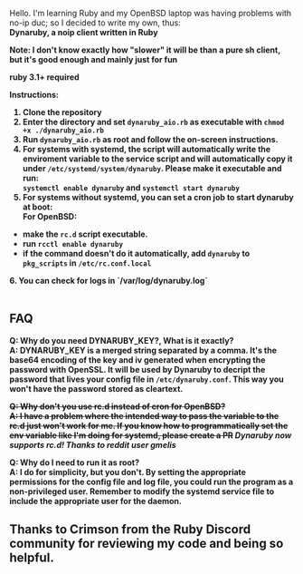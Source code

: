 Hello. I'm learning Ruby and my OpenBSD laptop was having problems with no-ip duc; so I decided to write my own, thus: <br> <strong> Dynaruby, a noip client written in Ruby <strong>

Note: I don't know exactly how "slower" it will be than a pure sh client, but it's good enough and mainly just for fun <br>

ruby 3.1+ required

Instructions: <br>
1. Clone the repository
2. Enter the directory and set `dynaruby_aio.rb` as executable with `chmod +x ./dynaruby_aio.rb`
3. Run `dynaruby_aio.rb` as root and follow the on-screen instructions.
4. <strong> For systems with systemd, the script will automatically write the enviroment variable to the service script and will automatically copy it under `/etc/systemd/system/dynaruby`. Please make it executable and run: <br>`systemctl enable dynaruby` and `systemctl start dynaruby` <strong>
5. <strong> For systems without systemd, you can set a cron job to start dynaruby at boot: <br>
  For OpenBSD: <br>
  - make the `rc.d` script executable.<br>
  - run `rcctl enable dynaruby`
  - if the command doesn't do it automatically, add `dynaruby` to `pkg_scripts` in `/etc/rc.conf.local`
  <strong>
  6. You can check for logs in `/var/log/dynaruby.log`<br>
  <br>

## FAQ

**Q: Why do you need DYNARUBY_KEY?, What is it exactly?**<br>
**A:** DYNARUBY_KEY is a merged string separated by a comma. It's the base64 encoding of the key and iv generated when encrypting the password with OpenSSL. It will be used by Dynaruby to decript the password that lives your config file in `/etc/dynaruby.conf`. This way you won't have the password stored as cleartext.

~~**Q: Why don't you use rc.d instead of cron for OpenBSD?**<br>
**A:** I have a problem where the intended way to pass the variable to the rc.d just won't work for me. If you know how to programmatically set the env variable like I'm doing for systemd, please create a PR~~ *Dynaruby now supports rc.d! Thanks to reddit user gmelis*

**Q: Why do I need to run it as root?**<br>
**A:** I do for simplicity, but you don't. By setting the appropriate permissions for the config file and log file, you could run the program as a non-privileged user. Remember to modify the systemd service file to include the appropriate user for the daemon.

## Thanks to Crimson from the Ruby Discord community for reviewing my code and being so helpful. 




